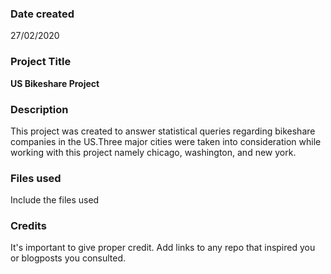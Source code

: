 ### Date created
27/02/2020

### Project Title
**US Bikeshare Project**

### Description
This project was created to answer statistical queries regarding bikeshare companies in the US.Three major cities were taken into consideration while working with this project namely chicago, washington, and new york. 

### Files used
Include the files used

### Credits
It's important to give proper credit. Add links to any repo that inspired you or blogposts you consulted.

